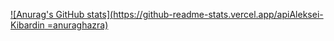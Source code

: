 [![Anurag's GitHub stats](https://github-readme-stats.vercel.app/apiAleksei-Kibardin
=anuraghazra)](https://github.com/anuraghazra/github-readme-stats)
